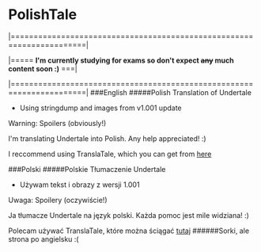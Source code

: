 # PolishTale
|======================================================================|
 
 |===== **I'm currently studying for exams so don't expect ~~any~~ much content soon :)** ===|

|======================================================================|
###English
#####Polish Translation of Undertale
 - Using stringdump and images from v1.001 update

Warning: Spoilers (obviously!)

I'm translating Undertale into Polish. Any help appreciated! :)

I reccommend using TranslaTale, which you can get from [here](https://github.com/AlexWaveDiver/TranslaTale/releases)

###Polski
#####Polskie Tłumaczenie Undertale
- Używam tekst i obrazy z wersji 1.001

Uwaga: Spoilery (oczywiście!)

Ja tłumacze Undertale na język polski. Każda pomoc jest mile widziana! :)

Polecam używać TranslaTale, które można ściągać [tutaj](https://github.com/AlexWaveDiver/TranslaTale/releases)
######Sorki, ale strona po angielsku :(
